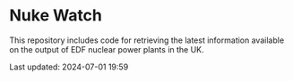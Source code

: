 # Nuke Watch

This repository includes code for retrieving the latest information available on the output of EDF nuclear power plants in the UK.

Last updated: 2024-07-01 19:59